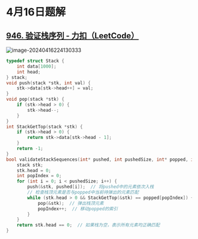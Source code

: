 # 4月16日题解

## [946. 验证栈序列 - 力扣（LeetCode）](https://leetcode.cn/problems/validate-stack-sequences/)

![image-20240416224130333](https://picture-cloud-store.oss-cn-beijing.aliyuncs.com/image-20240416224130333.png)

```c
typedef struct Stack {
    int data[1000];
    int head;
} stack;
void push(stack *stk, int val) {
    stk->data[stk->head++] = val;
}
void pop(stack *stk) {
    if (stk->head > 0) {
        stk->head--;
    }
}
int StackGetTop(stack *stk) {
    if (stk->head > 0) {
        return stk->data[stk->head - 1];
    }
    return -1;
}
bool validateStackSequences(int* pushed, int pushedSize, int* popped, int poppedSize) {
    stack stk;
    stk.head = 0;
    int popIndex = 0;
    for (int i = 0; i < pushedSize; i++) {
        push(&stk, pushed[i]);  // 将pushed中的元素依次入栈
        // 检查栈顶元素是否与popped中当前待弹出的元素匹配
        while (stk.head > 0 && StackGetTop(&stk) == popped[popIndex]) {
            pop(&stk);  // 弹出栈顶元素
            popIndex++;  // 移动popped的索引
        }
    }
    return stk.head == 0;  // 如果栈为空，表示所有元素均正确匹配
}

```

